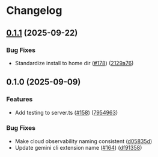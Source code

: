# Changelog

## [0.1.1](https://github.com/suztomo/gcloud-mcp/compare/observability-mcp-v0.1.0...observability-mcp-v0.1.1) (2025-09-22)


### Bug Fixes

* Standardize install to home dir ([#178](https://github.com/suztomo/gcloud-mcp/issues/178)) ([2129a76](https://github.com/suztomo/gcloud-mcp/commit/2129a76d6c8887793c72d418245fe50250203312))

## 0.1.0 (2025-09-09)


### Features

* Add testing to server.ts ([#158](https://github.com/googleapis/gcloud-mcp/issues/158)) ([7954963](https://github.com/googleapis/gcloud-mcp/commit/79549635e3e714fa4330aceb5718f83df9dbfb52))


### Bug Fixes

* Make cloud observability naming consistent ([d05835d](https://github.com/googleapis/gcloud-mcp/commit/d05835d0e7b724c46611a2d58f5f5680af10feea))
* Update gemini cli extension name ([#164](https://github.com/googleapis/gcloud-mcp/issues/164)) ([df91358](https://github.com/googleapis/gcloud-mcp/commit/df913582719aeec46fd982b30224ebf23836ce3a))
